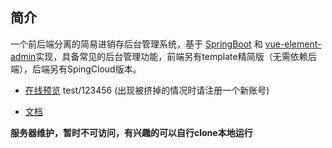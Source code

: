## 简介

一个前后端分离的简易进销存后台管理系统，基于 [SpringBoot](https://spring.io/projects/spring-boot/) 和 [vue-element-admin](https://github.com/PanJiaChen/vue-element-admin)实现，具备常见的后台管理功能，前端另有template精简版（无需依赖后端），后端另有SpingCloud版本。

- [在线预览](https://toesbieya.cn/jxc-admin)    test/123456 (出现被挤掉的情况时请注册一个新账号)

- [文档](https://doc.toesbieya.cn/jxc-admin)

**服务器维护，暂时不可访问，有兴趣的可以自行clone本地运行**
